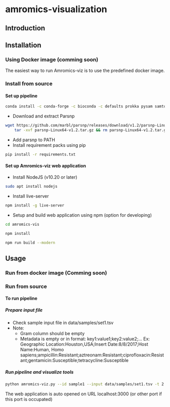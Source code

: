 # amromics-visualization
## Introduction
## Installation
### Using Docker image (comming soon)
The easiest way to run Amromics-viz is to use the predefined docker image.
### Install from source
#### Set up pipeline
```bash
conda install -c conda-forge -c bioconda -c defaults prokka pysam samtools mlst abricate roary
```
- Download and extract Parsnp
```bash
wget https://github.com/marbl/parsnp/releases/download/v1.2/parsnp-Linux64-v1.2.tar.gz && \
    tar -xvf parsnp-Linux64-v1.2.tar.gz && rm parsnp-Linux64-v1.2.tar.gz
```
- Add parsnp to PATH 
- Install requirement packs using pip
```bash
pip install -r requirements.txt
```
#### Set up Amromics-viz web application
- Install NodeJS (v10.20 or later)
```bash
sudo apt install nodejs
```
- Install live-server
```bash
npm install -g live-server
```
- Setup and build web application using npm (option for developing)
```bash
cd amromics-vis
```
```bash
npm install
```
```bash
npm run build --modern
```
## Usage
### Run from docker image (Comming soon)

### Run from source
#### To run pipeline
##### Prepare input file
- Check sample input file in data/samples/set1.tsv
- Note:
  + Gram column should be empty
  + Metadata is empty or in format: key1:value1;key2:value2;...  Ex: Geographic Location:Houston,USA;Insert Date:8/8/2017;Host Name:Human, Homo sapiens;ampicillin:Resistant;aztreonam:Resistant;ciprofloxacin:Resistant;gentamicin:Susceptible;tetracycline:Susceptible
##### Run pipeline and visualize tools
```bash
python amromics-viz.py --id sample1 --input data/samples/set1.tsv -t 2 -m 16
```
The web application is auto opened on URL localhost:3000 (or other port if this port is occupated)
